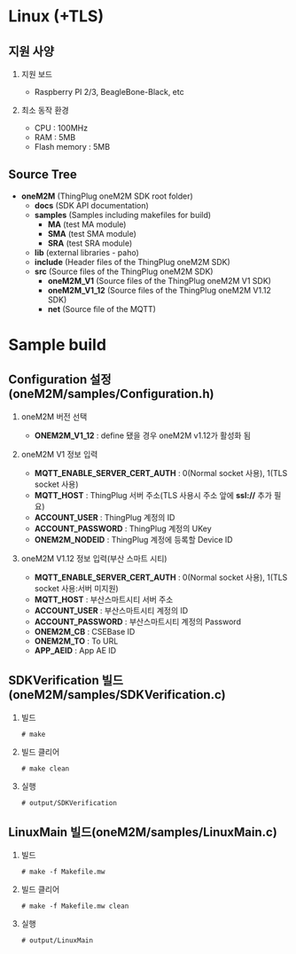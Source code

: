 Linux (+TLS)
===

지원 사양
---
1. 지원 보드
	+ Raspberry PI 2/3, BeagleBone-Black, etc 

2. 최소 동작 환경
	+ CPU : 100MHz
	+ RAM : 5MB
	+ Flash memory : 5MB

Source Tree
---
+ __oneM2M__ (ThingPlug oneM2M SDK root folder)
	+ __docs__ (SDK API documentation)
	+ __samples__ (Samples including makefiles for build)
		+ __MA__ (test MA module)
		+ __SMA__ (test SMA module)
		+ __SRA__ (test SRA module)
	+ __lib__ (external libraries - paho)
	+ __include__ (Header files of the ThingPlug oneM2M SDK)
	+ __src__ (Source files of the ThingPlug oneM2M SDK)
		+ __oneM2M_V1__ (Source files of the ThingPlug oneM2M V1 SDK)
		+ __oneM2M_V1_12__ (Source files of the ThingPlug oneM2M V1.12 SDK)
		+ __net__ (Source file of the MQTT)

Sample build
===

Configuration 설정(oneM2M/samples/Configuration.h)
---
1. oneM2M 버전 선택
	+ __ONEM2M_V1_12__ : define 됐을 경우 oneM2M v1.12가 활성화 됨

2. oneM2M V1 정보 입력
	+ __MQTT_ENABLE_SERVER_CERT_AUTH__ : 0(Normal socket 사용), 1(TLS socket 사용)
	+ __MQTT_HOST__ : ThingPlug 서버 주소(TLS 사용시 주소 앞에 __ssl://__ 추가 필요)
	+ __ACCOUNT_USER__ : ThingPlug 계정의 ID
	+ __ACCOUNT_PASSWORD__ : ThingPlug 계정의 UKey
	+ __ONEM2M_NODEID__ : ThingPlug 계정에 등록할 Device ID

2. oneM2M V1.12 정보 입력(부산 스마트 시티)
	+ __MQTT_ENABLE_SERVER_CERT_AUTH__ : 0(Normal socket 사용), 1(TLS socket 사용:서버 미지원)
	+ __MQTT_HOST__ : 부산스마트시티 서버 주소
	+ __ACCOUNT_USER__ : 부산스마트시티 계정의 ID
	+ __ACCOUNT_PASSWORD__ : 부산스마트시티 계정의 Password
	+ __ONEM2M_CB__ : CSEBase ID
	+ __ONEM2M_TO__ : To URL
	+ __APP_AEID__ : App AE ID

SDKVerification 빌드(oneM2M/samples/SDKVerification.c)
---
1. 빌드

	```
	# make
	```
	
2. 빌드 클리어

	```
	# make clean
	```
	
3. 실행

	```
	# output/SDKVerification
	```

LinuxMain 빌드(oneM2M/samples/LinuxMain.c)
---
1. 빌드

	```
	# make -f Makefile.mw
	```
	
2. 빌드 클리어

	```
	# make -f Makefile.mw clean
	```
	
3. 실행

	```
	# output/LinuxMain
	```
	

